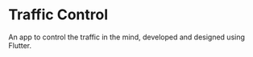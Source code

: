 # Traffic Control

An app to control the traffic in the mind, developed and designed using Flutter.

